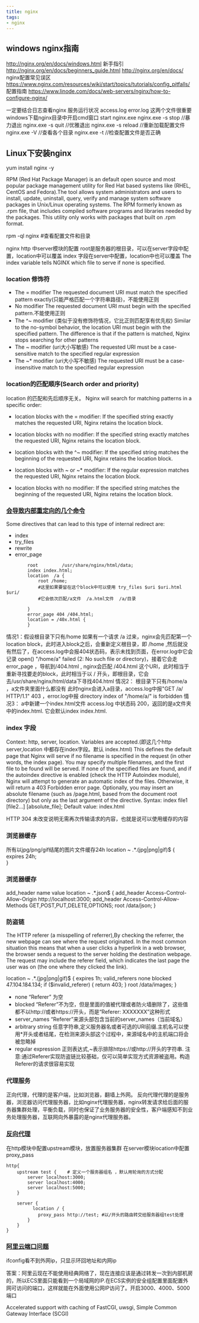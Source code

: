 ```yaml
---
title: nginx
tags:
- nginx
---
```

## windows nginx指南
http://nginx.org/en/docs/windows.html
新手指引
http://nginx.org/en/docs/beginners_guide.html
http://nginx.org/en/docs/
nginx配置常见误区
https://www.nginx.com/resources/wiki/start/topics/tutorials/config_pitfalls/ 
配置指南
https://www.linode.com/docs/web-servers/nginx/how-to-configure-nginx/

一定要结合日志查看nginx 服务运行状况
access.log error.log 这两个文件很重要
windows下载nginx目录中开启cmd窗口
start nginx.exe
nginx.exe -s stop  //暴力退出
nginx.exe -s quit  //优雅退出
nginx.exe -s reload  //重新加载配置文件
nginx.exe -V   //查看各个目录
nginx.exe -t   //检查配置文件是否正确 

## Linux下安装nginx

yum install nginx -y

RPM (Red Hat Package Manager) is an default open source and most popular package management utility for Red Hat based systems like (RHEL, CentOS and Fedora).The tool allows system administrators and users to install, update, uninstall, query, verify and manage system software packages in Unix/Linux operating systems. The RPM formerly known as .rpm file, that includes compiled software programs and libraries needed by the packages. This utility only works with packages that built on .rpm format.

rpm -ql nginx #查看配置文件和目录


nginx http 中server模块的配置
root是服务器的根目录，可以在server字段中配置，location中可以覆盖
index 字段在server中配置，location中也可以覆盖
The index variable tells NGINX which file to serve if none is specified.

### location 修饰符
- The = modifier
The requested document URI must match the specified pattern exactly(只能严格匹配一个字符串路径)，不能使用正则
- No modifier
The requested document URI must begin with the specified pattern.不能使用正则
- The ^~ modifier (类似于没有修饰符情况，它比正则匹配享有优先权)
Similar to the no-symbol behavior, the location URI must begin with the specified pattern.
The difference is that if the pattern is matched, Nginx stops searching for other patterns
- The ~ modifier (uri大小写敏感)
The requested URI must be a case-sensitive match to the specified regular expression
- The ~* modifier (uri大小写不敏感)
The requested URI must be a case-insensitive match to the specified regular expression
### location的匹配顺序(Search order and priority)
location 的匹配和先后顺序无关。
Nginx will search for matching patterns in a specific order:

- location blocks with the = modifier: If the specified string exactly matches the
requested URI, Nginx retains the location block.

- location blocks with no modifier: If the specified string exactly matches the
requested URI, Nginx retains the location block.

- location blocks with the ^~ modifier: If the specified string matches the beginning
of the requested URI, Nginx retains the location block.

- location blocks with ~ or ~* modifier: If the regular expression matches the
requested URI, Nginx retains the location block.

- location blocks with no modifier: If the specified string matches the beginning of
the requested URI, Nginx retains the location block.


### [会导致内部重定向的几个命令](https://www.digitalocean.com/community/tutorials/understanding-nginx-server-and-location-block-selection-algorithms)
Some directives that can lead to this type of internal redirect are:
- index
- try_files
- rewrite
- error_page

```shell
        root         /usr/share/nginx/html/data;
        index index.html;
        location  /a {
            root /home;
            #这里如果要留在这个block中可以使用 try_files $uri $uri.html $uri/
            #它会依次匹配/a文件  /a.html文件  /a/目录   

        }
        error_page 404 /404.html;
        location = /40x.html {
        }
```
情况1：假设根目录下只有/home
如果有一个请求 /a 过来，nginx会先匹配第一个location block，此时进入block之后，会重新定义根目录，即 /home ,然后就没有然后了，在access.log中会报404状态码，表示未找到页面，在error.log中它会记录 open() "/home/a" failed (2: No such file or directory)，接着它会走error_page ，导航到/404.html , nginx会匹配 /404.html 这个URI，此时相当于重新寻找要走的block，此时相当于以 / 开头，即根目录，它会去/usr/share/nginx/html/data下寻找404.html
情况2： 根目录下只有/home/a ，a文件夹里面什么都没有
此时nginx会进入a目录，access.log中报"GET /a/ HTTP/1.1" 403 ，error.log中报 directory index of "/home/a/" is forbidden
情况3： a中新建一个index.html文件
access.log 中状态码 200，返回的是a文件夹中的index.html. 它会默认index index.html.


### index 字段
Context: http, server, location. Variables are accepted.(即这几个http server,location 中都存在index字段。默认 index.html)
This defines the default page that Nginx will serve if no filename is specified in the
request (in other words, the index page). You may specify multiple filenames, and the first
file to be found will be served. If none of the specified files are found, and if the
autoindex directive is enabled (check the HTTP Autoindex module), Nginx will attempt to
generate an automatic index of the files. Otherwise, it will return a 403 Forbidden error
page. Optionally, you may insert an absolute filename (such as /page.html, based from
the document root directory) but only as the last argument of the directive.
Syntax: index file1 [file2…] [absolute_file];
Default value: index.html


HTTP 304 未改变说明无需再次传输请求的内容，也就是说可以使用缓存的内容


###  浏览器缓存
所有以jpg/png/gif结尾的图片文件缓存24h
location ~ .*\.(jpg|png|gif)$ {
        expires 24h;   
}
### 浏览器缓存
add_header name value
location ~ .*\.json$ {
        add_header Access-Control-Allow-Origin http://localhost:3000;
        add_header Access-Control-Allow-Methods GET,POST,PUT,DELETE,OPTIONS;
        root /data/json;
    }

### 防盗链
The HTTP referer (a misspelling of referrer),By checking the referrer, the new webpage can see where the request originated.
In the most common situation this means that when a user clicks a hyperlink in a web browser, the browser sends a request to the server holding the destination webpage. The request may include the referer field, which indicates the last page the user was on (the one where they clicked the link).

location ~ .*\.(jpg|png|gif)$ {
        expires 1h;
        valid_referers none blocked 47.104.184.134;
        if ($invalid_referer) {
           return 403;
        }
        root /data/images;
    }

- none “Referer” 为空
- blocked “Referer”不为空，但是里面的值被代理或者防火墙删除了，这些值都不以http://或者https://开头，而是“Referer: XXXXXXX”这种形式
- server_names “Referer”来源头部包含当前的server_names（当前域名）
- arbitrary string 任意字符串,定义服务器名或者可选的URI前缀.主机名可以使用*开头或者结尾，在检测来源头部这个过程中，来源域名中的主机端口将会被忽略掉
- regular expression 正则表达式,~表示排除https://或http://开头的字符串.
注意:通过Referer实现防盗链比较基础，仅可以简单实现方式资源被盗用。构造Referer的请求很容易实现
### 代理服务
正向代理，代理的是客户端，比如浏览器，翻墙上外网。
反向代理代理的是服务器，浏览器访问代理服务器，比如nginx代理服务器，nginx转发请求给后面的服务器集群处理，平衡负载，同时也保证了业务服务器的安全性，客户端感知不到业务处理服务器，互联网向外暴露的是nginx代理服务器。

### [反向代理](http://www.zhufengpeixun.com/plan/html/43.nginx.html#t518.7.1%20upstream)

在http模块中配置upstream模块，放置服务器集群
在server模块location中配置 proxy_pass 
```shell
http{
    upstream test {    # 定义一个服务器组名 ，默认用轮询的方式分配
        server localhost:3000;
        server localhost:4000;
        server localhost:5000;
    }

    server {
          location / {
            proxy_pass http://test; #以/开头的路由转交给服务器组test处理
        }
    }
}
```
### [阿里云端口问题](https://cnodejs.org/topic/599d58e1f36051a45246c2b5)
ifconfig看不到外网ip，只显示环回地址和内网ip

答案：阿里云现在不能使用经典网络了，现在连接应该是通过转发一次到内部机房的，所以ECS里面只能看到一个局域网的IP.在ECS实例的安全组配置里面配置外网可访问的端口，这样就能在外面使用公网IP访问了。开启3000、4000、5000端口


Accelerated support with caching of FastCGI, uwsgi, Simple Common Gateway
Interface (SCGI)